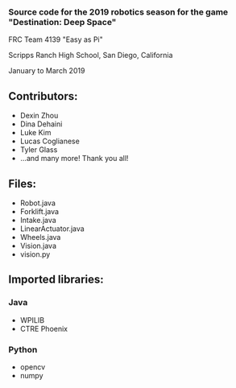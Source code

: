 ### Source code for the 2019 robotics season for the game "Destination: Deep Space"

FRC Team 4139 "Easy as Pi"

Scripps Ranch High School, San Diego, California

January to March 2019

## Contributors:
- Dexin Zhou
- Dina Dehaini
- Luke Kim
- Lucas Coglianese
- Tyler Glass
- ...and many more! Thank you all!

## Files:
- Robot.java
- Forklift.java
- Intake.java
- LinearActuator.java
- Wheels.java
- Vision.java
- vision.py

## Imported libraries:
### Java ###
- WPILIB
- CTRE Phoenix
### Python ###
- opencv
- numpy

